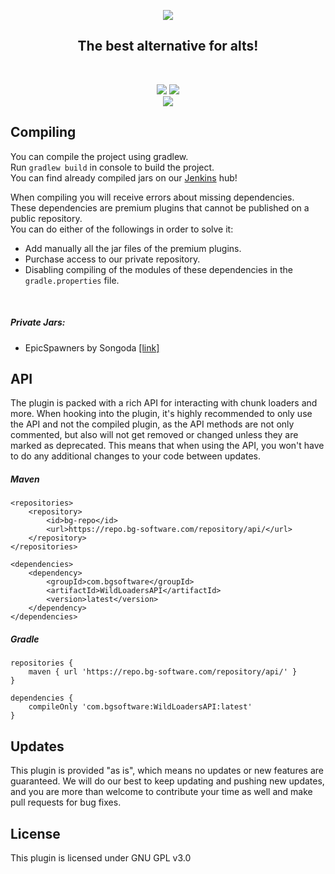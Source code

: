 <p align="center">
<img src="https://bg-software.com/imgs/wildloaders-logo.png" />
<h2 align="center">The best alternative for alts!</h2>
</p>
<br>
<p align="center">
<a href="https://bg-software.com/discord/"><img src="https://img.shields.io/discord/293212540723396608?color=7289DA&label=Discord&logo=discord&logoColor=7289DA&link=https://bg-software.com/discord/"></a>
<a href="https://bg-software.com/patreon/"><img src="https://img.shields.io/badge/-Support_on_Patreon-F96854.svg?logo=patreon&style=flat&logoColor=white&link=https://bg-software.com/patreon/"></a><br>
<a href=""><img src="https://img.shields.io/maintenance/yes/2021"></a>
</p>

## Compiling

You can compile the project using gradlew.<br>
Run `gradlew build` in console to build the project.<br>
You can find already compiled jars on our [Jenkins](https://hub.bg-software.com/) hub!<br>

When compiling you will receive errors about missing dependencies.<br>
These dependencies are premium plugins that cannot be published on a public repository.<br>
You can do either of the followings in order to solve it:
- Add manually all the jar files of the premium plugins.
- Purchase access to our private repository.
- Disabling compiling of the modules of these dependencies in the `gradle.properties` file.

<br>

##### Private Jars:
- EpicSpawners by Songoda [[link]](https://songoda.com/marketplace/product/13)


## API

The plugin is packed with a rich API for interacting with chunk loaders and more. When hooking into the plugin, it's highly recommended to only use the API and not the compiled plugin, as the API methods are not only commented, but also will not get removed or changed unless they are marked as deprecated. This means that when using the API, you won't have to do any additional changes to your code between updates.

##### Maven
```
<repositories>
    <repository>
        <id>bg-repo</id>
        <url>https://repo.bg-software.com/repository/api/</url>
    </repository>
</repositories>

<dependencies>
    <dependency>
        <groupId>com.bgsoftware</groupId>
        <artifactId>WildLoadersAPI</artifactId>
        <version>latest</version>
    </dependency>
</dependencies>
```
##### Gradle
```
repositories {
    maven { url 'https://repo.bg-software.com/repository/api/' }
}

dependencies {
    compileOnly 'com.bgsoftware:WildLoadersAPI:latest'
}
```

## Updates

This plugin is provided "as is", which means no updates or new features are guaranteed. We will do our best to keep 
updating and pushing new updates, and you are more than welcome to contribute your time as well and make pull requests
for bug fixes. 

## License

This plugin is licensed under GNU GPL v3.0
